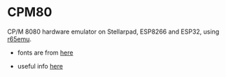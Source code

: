 CPM80
=====

CP/M 8080 hardware emulator on Stellarpad, ESP8266 and ESP32, using [r65emu](jscrane/r65emu).

- fonts are from [here](http://jared.geek.nz/2014/jan/custom-fonts-for-microcontrollers)

- useful info [here](http://cpuville.com/Code/CPM-on-a-new-computer.html)
